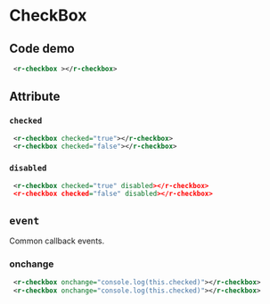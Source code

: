# CheckBox

## Code demo

<r-checkbox></r-checkbox>

```xml
 <r-checkbox ></r-checkbox>
```

## Attribute

### `checked`

<r-checkbox checked="true"></r-checkbox>
<r-checkbox checked="false"></r-checkbox>

```xml
 <r-checkbox checked="true"></r-checkbox>
 <r-checkbox checked="false"></r-checkbox>
```

### `disabled`

<r-checkbox checked="true" disabled></r-checkbox>
<r-checkbox checked="false" disabled></r-checkbox>

```xml
 <r-checkbox checked="true" disabled></r-checkbox>
 <r-checkbox checked="false" disabled></r-checkbox>
```

## `event`

Common callback events.

### onchange

<r-checkbox onchange="console.log(this.checked)"></r-checkbox>
<r-checkbox onchange="console.log(this.checked)"></r-checkbox>

```xml
 <r-checkbox onchange="console.log(this.checked)"></r-checkbox>
 <r-checkbox onchange="console.log(this.checked)"></r-checkbox>
```
